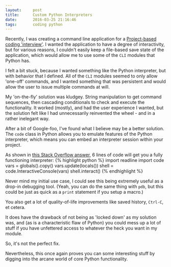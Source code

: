 ```yaml
---
layout:     post
title:      Custom Python Interpreters
date:       2016-03-25 21:16:46
tags:       coding python
---
```


Recently, I was creating a command line application for a [Project-based coding 'interview'](http://ejohn.org/blog/project-based-interviews/). I wanted the application to have a degree of interactivity, but for various reasons, I couldn't easily keep a file-based save state of the application, which would allow me to use some of the `CLI` modules that Python has.

I felt a bit stuck, because I wanted something like the Python interpreter, but with behavior that I defined. All of the `CLI` modules seemed to only allow 'one-off' commands, and I wanted something that was persistent and would allow the user to issue multiple commands at will.

My 'on-the-fly' solution was kludgey. String manipulation to get command sequences, then cascading conditionals to check and execute the functionality. It worked (mostly), and had the user experience I wanted, but the solution felt like I had unnecessarily reinvented the wheel - and in a rather inelegant way.

After a bit of Google-foo, I've found what I believe may be a better solution. The `code` class in Python allows you to emulate features of the Python interpreter, which means you can embed an interpreter session within your project.

As shown in [this Stack Overflow answer](http://stackoverflow.com/a/5597918/2421634), 6 lines of code will get you a fully functioning interpreter:
{% highlight python %}
import readline
import code
vars = globals().copy()
vars.update(locals())
shell = code.InteractiveConsole(vars)
shell.interact()
{% endhighlight %}

Never mind my initial use case, I could see this being extremely useful as a drop-in debugging tool. (Yeah, you can do the same thing with `pdb`, but this could be just as quick as a `print` statement if you setup a macro.)

You also get a lot of quality-of-life improvements like saved history, `Ctrl-C`, et cetera.

It does have the drawback of not being as 'locked down' as my solution was, and (as is a characteristic flaw of Python) you could mess up a lot of stuff if you have unfettered access to whatever the heck you want in my module.

So, it's not the perfect fix. 

Nevertheless, this once again proves you can some interesting stuff by digging into the arcane world of core Python functionality.